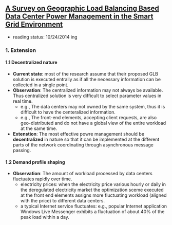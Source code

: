 ## [A Survey on Geographic Load Balancing Based Data Center Power Management in the Smart Grid Environment](http://ieeexplore.ieee.org/stamp/stamp.jsp?tp=&arnumber=6578864&tag=1)

- reading status: 10/24/2014 ing



### 1. Extension
#### 1.1 Decentralized nature
- **Current state**: most of the research assume that their proposed GLB solution is executed entrally as if all the necessary information can be collected in a single point.
- **Observation**: The centralized information may not always be available. Thus centralized solution is very difficult to select parameter values in real time.
  - e.g., The data centers may not owned by the same system, thus it is difficult to have the centeralized information.
  - e.g., The front-end elements, accepting client requests, are also geo-distributed and do not have a global view of the entire workload at the same time.
- **Extenstion**: The most effective powre management should be **decentralized** in nature so that it can be implemented at the different parts of the network coordinating through asynchronous message passing.

#### 1.2 Demand profile shaping
- **Observation**: The amount of workload processed by data centers fluctuates rapidly over time.
  - electricity prices: when the electricity price various hourly or daily in the deregulated electricity market the optimization sceme executed at the front end elements assigns more fluctuating workload (aligned with the price) to different data centers. 
  - a typical Internet service fluctuates: e.g., popular Internet application Windows Live Messenger exhibits a fluctuation of about 40% of the peak load within a day.
